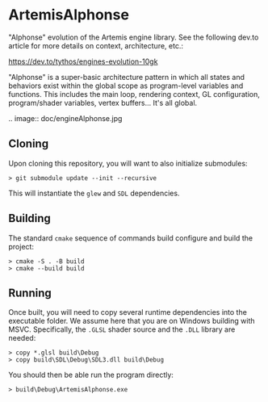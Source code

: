 # ArtemisAlphonse

"Alphonse" evolution of the Artemis engine library. See the following dev.to
article for more details on context, architecture, etc.:

  https://dev.to/tythos/engines-evolution-10gk

"Alphonse" is a super-basic architecture pattern in which all states and
behaviors exist within the global scope as program-level variables and
functions. This includes the main loop, rendering context, GL configuration,
program/shader variables, vertex buffers... It's all global.

.. image:: doc/engineAlphonse.jpg

## Cloning

Upon cloning this repository, you will want to also initialize submodules:

```
> git submodule update --init --recursive
```

This will instantiate the `glew` and `SDL` dependencies.

## Building

The standard `cmake` sequence of commands build configure and build the project:

```
> cmake -S . -B build
> cmake --build build
```

## Running

Once built, you will need to copy several runtime dependencies into the executable folder. We assume here that you are on Windows building with MSVC. Specifically, the `.GLSL` shader source and the `.DLL` library are needed:

```
> copy *.glsl build\Debug
> copy build\SDL\Debug\SDL3.dll build\Debug
```

You should then be able run the program directly:

```
> build\Debug\ArtemisAlphonse.exe
```
